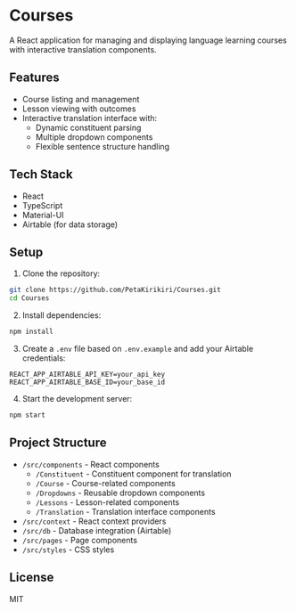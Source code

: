 # Courses

A React application for managing and displaying language learning courses with interactive translation components.

## Features

- Course listing and management
- Lesson viewing with outcomes
- Interactive translation interface with:
  - Dynamic constituent parsing
  - Multiple dropdown components
  - Flexible sentence structure handling

## Tech Stack

- React
- TypeScript
- Material-UI
- Airtable (for data storage)

## Setup

1. Clone the repository:

```bash
git clone https://github.com/PetaKirikiri/Courses.git
cd Courses
```

2. Install dependencies:

```bash
npm install
```

3. Create a `.env` file based on `.env.example` and add your Airtable credentials:

```
REACT_APP_AIRTABLE_API_KEY=your_api_key
REACT_APP_AIRTABLE_BASE_ID=your_base_id
```

4. Start the development server:

```bash
npm start
```

## Project Structure

- `/src/components` - React components
  - `/Constituent` - Constituent component for translation
  - `/Course` - Course-related components
  - `/Dropdowns` - Reusable dropdown components
  - `/Lessons` - Lesson-related components
  - `/Translation` - Translation interface components
- `/src/context` - React context providers
- `/src/db` - Database integration (Airtable)
- `/src/pages` - Page components
- `/src/styles` - CSS styles

## License

MIT
